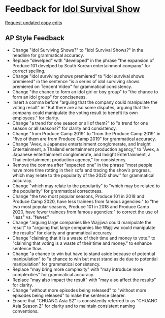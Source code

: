# Feedback for [Idol Survival Show](https://kristen-shen.github.io/idol_show/)

[Request updated copy edits](https://github.com/jsoma/data-studio-projects-2024/issues/new/choose)

## AP Style Feedback

- Change "Idol Surviving Shows?" to "Idol Survival Shows?" in the headline for grammatical accuracy.
- Replace "develped" with "developed" in the phrase "the expansion of Produce 101 develped by South Korean entertainment company" for correct spelling.
- Change "idol surviving shows premiered" to "idol survival shows premiered" in the sentence "is a series of idol surviving shows premiered on Tencent Video" for grammatical consistency.
- Change "the chance to form an idol girl or boy group" to "the chance to form an idol group" for conciseness.
- Insert a comma before "arguing that the company could manipulate the voting result" in "But there are also some disputes, arguing that the company could manipulate the voting result to benefit its own employees." for clarity.
- Change "a trend for one season or all of them?" to "a trend for one season or all seasons?" for clarity and consistency.
- Change "from Produce Camp 2019" to "from the Produce Camp 2019" in "five of them are from Produce Camp 2019" for grammatical accuracy.
- Change "Avex, a Japanese entertainment conglomerate, and Insight Entertainment, a Thailand entertainment production agency," to "Avex, a Japanese entertainment conglomerate, and Insight Entertainment, a Thai entertainment production agency," for consistency.
- Remove the comma after "expected one" in the phrase "most people have more time rotting in their sofa and tracing the show’s progress, which may relate to the popularity of the 2020 show." for grammatical accuracy.
- Change "which may relate to the popularity" to "which may be related to the popularity" for grammatical correctness.
- Change "the two most popular seasons, Produce 101 in 2018 and Produce Camp 2020, have less trainees from famous agencies:" to "the two most popular seasons, Produce 101 in 2018 and Produce Camp 2020, have fewer trainees from famous agencies:" to correct the use of "less" vs. "fewer."
- Change "arguing large companies like Wajijiwa could manipulate the result" to "arguing that large companies like Wajijiwa could manipulate the results" for clarity and grammatical accuracy.
- Change "claiming that it is a waste of their time and money to vote." to "claiming that voting is a waste of their time and money." to enhance sentence flow.
- Change "a chance to win but have to stand aside because of potential manipulation" to "a chance to win but must stand aside due to potential manipulation" for grammatical consistency.
- Replace "may bring more complexity" with "may introduce more complexities" for grammatical accuracy.
- Replace "may also impact the result" with "may also affect the results" for clarity.
- Change "without more episodes being released" to "without more episodes being released" to make the sentence clearer.
- Ensure that "CHUANG Asia S2" is consistently referred to as "CHUANG Asia Season 2" for clarity and to maintain consistent naming conventions.
